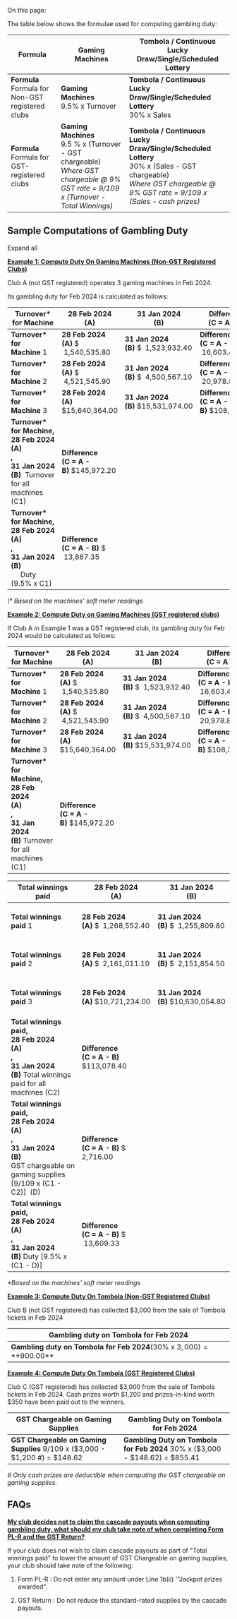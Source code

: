 On this page:

The table below shows the formulae used for computing gambling duty:

| Formula | Gaming Machines | Tombola / Continuous Lucky Draw/Single/Scheduled Lottery |
| --- | --- | --- |
| **Formula** <br>Formula for Non-GST registered clubs | **Gaming Machines** <br>9.5% x Turnover | **Tombola / Continuous Lucky Draw/Single/Scheduled Lottery** <br>30% x Sales |
| **Formula** <br>Formula for GST-registered clubs | **Gaming Machines** <br>9.5 % x (Turnover - GST chargeable)<br>_Where GST chargeable @ 9% GST rate = 9/109 x (Turnover - Total Winnings)_ | **Tombola / Continuous Lucky Draw/Single/Scheduled Lottery** <br>30% x (Sales - GST chargeable)<br>_Where GST chargeable @ 9% GST rate = 9/109 x (Sales - cash prizes)_ |

## Sample Computations of Gambling Duty

Expand all

[**Example 1: Compute Duty On Gaming Machines (Non-GST Registered Clubs)**](https://www.iras.gov.sg/taxes/other-taxes/gambling-duties/Gaming-Machines-Tombola-Continuous-Lucky-Draw-and-Single-Scheduled-Lottery/how-to-compute-and-pay-gambling-duty-for-gaming-machines-tombola-continuous-lucky-draw-and-single-scheduled-lottery#example-1--compute-duty-on-gaming-machines--non-gst-registered-clubs-)

Club A (not GST registered) operates 3 gaming machines in Feb 2024.

Its gambling duty for Feb 2024 is calculated as follows:

| Turnover\* for Machine | 28 Feb 2024<br>(A) | 31 Jan 2024<br>(B) | Difference<br>(C = A - B) |
| --- | --- | --- | --- |
| **Turnover\* for Machine** 1 | **28 Feb 2024**<br>**(A)** $  1,540,535.80 | **31 Jan 2024**<br>**(B)** $  1,523,932.40 | **Difference**<br>**(C = A - B)** $  16,603.40 |
| **Turnover\* for Machine** 2 | **28 Feb 2024**<br>**(A)** $  4,521,545.90 | **31 Jan 2024**<br>**(B)** $  4,500,567.10 | **Difference**<br>**(C = A - B)** $  20,978.80 |
| **Turnover\* for Machine** 3 | **28 Feb 2024**<br>**(A)** $15,640,364.00 | **31 Jan 2024**<br>**(B)** $15,531,974.00 | **Difference**<br>**(C = A - B)** $108,390.00 |
| **Turnover\* for Machine,**<br>**28 Feb 2024**<br>**(A)**<br>**,**<br>**31 Jan 2024**<br>**(B)**  Turnover for all machines (C1) | **Difference**<br>**(C = A - B)** $145,972.20 |
| **Turnover\* for Machine,**<br>**28 Feb 2024**<br>**(A)**<br>**,**<br>**31 Jan 2024**<br>**(B)**<br>     Duty (9.5% x C1) | **Difference**<br>**(C = A - B)** $  13,867.35 |

_\\* Based on the machines' soft meter readings_

[**Example 2: Compute Duty on Gaming Machines (GST registered clubs)**](https://www.iras.gov.sg/taxes/other-taxes/gambling-duties/Gaming-Machines-Tombola-Continuous-Lucky-Draw-and-Single-Scheduled-Lottery/how-to-compute-and-pay-gambling-duty-for-gaming-machines-tombola-continuous-lucky-draw-and-single-scheduled-lottery#example-2--compute-duty-on-gaming-machines--gst-registered-clubs-)

If Club A in Example 1 was a GST registered club, its gambling duty for Feb 2024 would be calculated as follows:

| Turnover\* for Machine | 28 Feb 2024<br>(A) | 31 Jan 2024<br>(B) | Difference<br>(C = A - B) |
| --- | --- | --- | --- |
| **Turnover\* for Machine** 1 | **28 Feb 2024**<br>**(A)** $  1,540,535.80 | **31 Jan 2024**<br>**(B)** $  1,523,932.40 | **Difference**<br>**(C = A - B)** $  16,603.40 |
| **Turnover\* for Machine** 2 | **28 Feb 2024**<br>**(A)** $  4,521,545.90 | **31 Jan 2024**<br>**(B)** $  4,500,567.10 | **Difference**<br>**(C = A - B)** $  20,978.80 |
| **Turnover\* for Machine** 3 | **28 Feb 2024**<br>**(A)** $15,640,364.00 | **31 Jan 2024**<br>**(B)** $15,531,974.00 | **Difference**<br>**(C = A - B)** $108,390.00 |
| **Turnover\* for Machine,**<br>**28 Feb 2024**<br>**(A)**<br>**,**<br>**31 Jan 2024**<br>**(B)** Turnover for all machines (C1) | **Difference**<br>**(C = A - B)** $145,972.20 |

| Total winnings paid | 28 Feb 2024<br>(A) | 31 Jan 2024<br>(B) | Difference<br>(C = A - B) |
| --- | --- | --- | --- |
| **Total winnings paid** 1 | **28 Feb 2024**<br>**(A)** $  1,268,552.40 | **31 Jan 2024**<br>**(B)** $  1,255,809.80 | **Difference**<br>**(C = A - B)** $ 12,742.60 |
| **Total winnings paid** 2 | **28 Feb 2024**<br>**(A)** $  2,161,011.10 | **31 Jan 2024**<br>**(B)** $  2,151,854.50 | **Difference**<br>**(C = A - B)** $   9,156.60 |
| **Total winnings paid** 3 | **28 Feb 2024**<br>**(A)** $10,721,234.00 | **31 Jan 2024**<br>**(B)** $10,630,054.80 | **Difference**<br>**(C = A - B)** $  91,179.20 |
| **Total winnings paid,**<br>**28 Feb 2024**<br>**(A)**<br>**,**<br>**31 Jan 2024**<br>**(B)** Total winnings paid for all machines (C2) | **Difference**<br>**(C = A - B)** $113,078.40 |
| **Total winnings paid,**<br>**28 Feb 2024**<br>**(A)**<br>**,**<br>**31 Jan 2024**<br>**(B)** GST chargeable on gaming supplies \[9/109 x (C1 - C2)\]  (D) | **Difference**<br>**(C = A - B)** $    2,716.00 |
| **Total winnings paid,**<br>**28 Feb 2024**<br>**(A)**<br>**,**<br>**31 Jan 2024**<br>**(B)** Duty \[9.5% x (C1 - D)\] | **Difference**<br>**(C = A - B)** $  13,609.33 |

_\*Based on the machines' soft meter readings_

[**Example 3: Compute Duty On Tombola (Non-GST Registered Clubs)**](https://www.iras.gov.sg/taxes/other-taxes/gambling-duties/Gaming-Machines-Tombola-Continuous-Lucky-Draw-and-Single-Scheduled-Lottery/how-to-compute-and-pay-gambling-duty-for-gaming-machines-tombola-continuous-lucky-draw-and-single-scheduled-lottery#example-3--compute-duty-on-tombola--non-gst-registered-clubs-)

Club B (not GST registered) has collected $3,000 from the sale of Tombola tickets in Feb 2024

| Gambling duty on Tombola for Feb 2024 |
| --- |
| **Gambling duty on Tombola for Feb 2024**(30% x $3,000) = **$900.00** |

[**Example 4: Compute Duty On Tombola (GST Registered Clubs)**](https://www.iras.gov.sg/taxes/other-taxes/gambling-duties/Gaming-Machines-Tombola-Continuous-Lucky-Draw-and-Single-Scheduled-Lottery/how-to-compute-and-pay-gambling-duty-for-gaming-machines-tombola-continuous-lucky-draw-and-single-scheduled-lottery#example-4--compute-duty-on-tombola--gst-registered-clubs-)

Club C (GST registered) has collected $3,000 from the sale of Tombola tickets in Feb 2024. Cash prizes worth $1,200 and prizes-in-kind worth $350 have been paid out to the winners.

| GST Chargeable on Gaming Supplies | Gambling Duty on Tombola for Feb 2024 |
| --- | --- |
| **GST Chargeable on Gaming Supplies** 9/109 x ($3,000 - $1,200 #) = $148.62 | **Gambling Duty on Tombola for Feb 2024** 30% x ($3,000 - $148.62) = $855.41 |

_\# Only cash prizes are deductible when computing the GST chargeable on gaming supplies._

## FAQs

[**My club decides not to claim the cascade payouts when computing gambling duty, what should my club take note of when completing Form PL-R and the GST Return?**](https://www.iras.gov.sg/taxes/other-taxes/gambling-duties/Gaming-Machines-Tombola-Continuous-Lucky-Draw-and-Single-Scheduled-Lottery/how-to-compute-and-pay-gambling-duty-for-gaming-machines-tombola-continuous-lucky-draw-and-single-scheduled-lottery#my-club-decides-not-to-claim-the-cascade-payouts-when-computing-gambling-duty--what-should-my-club-take-note-of-when-completing-form-pl-r-and-the-gst-return-)

If your club does not wish to claim cascade payouts as part of "Total winnings paid" to lower the amount of GST Chargeable on gaming supplies, your club should take note of the following:

1. Form PL-R : Do not enter any amount under Line 1b(ii) '"Jackpot prizes awarded".

2. GST Return : Do not reduce the standard-rated supplies by the cascade payouts.
